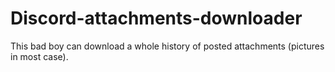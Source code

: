 # Discord-attachments-downloader
This bad boy can download a whole history of posted attachments (pictures in most case).  
